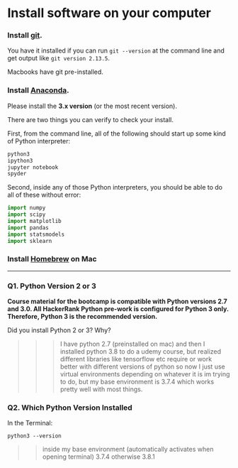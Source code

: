 # Install software on your computer


### Install [git](http://git-scm.com/).

You have it installed if you can run `git --version` at the command
line and get output like `git version 2.13.5`.

Macbooks have git pre-installed.


### Install [Anaconda](http://continuum.io/downloads).

Please install the **3.x version** (or the most recent version).

There are two things you can verify to check your install.

First, from the command line, all of the following should start up
some kind of Python interpreter:

```bash
python3
ipython3
jupyter notebook
spyder
```

Second, inside any of those Python interpreters, you should be able to
do all of these without error:

```python
import numpy
import scipy
import matplotlib
import pandas
import statsmodels
import sklearn
```

### Install [Homebrew](http://brew.sh/) on Mac 

---

### Q1. Python Version 2 or 3

**Course material for the bootcamp is compatible with Python versions 2.7 and 3.0. All HackerRank Python pre-work is configured for Python 3 only.  Therefore, Python 3 is the recommended version.**  

Did you install Python 2 or 3? Why?  

>> >I have python 2.7 (preinstalled on mac) and then I installed python 3.8 to do a udemy course, but realized different libraries like tensorflow etc require or work better with different versions of python so now I just use virtual environments depending on whatever it is im trying to do, but my base environment is 3.7.4 which works pretty well with most things. 

### Q2. Which Python Version Installed   

In the Terminal:

`python3 --version`

>> inside my base environment (automatically activates when opening terminal) 3.7.4 otherwise 3.8.1

 


